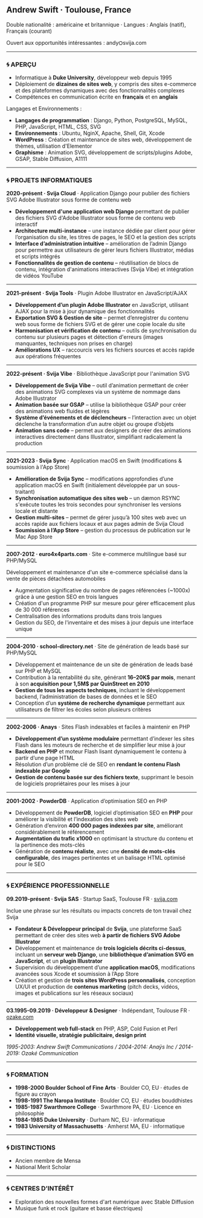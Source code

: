 
## Andrew Swift · Toulouse, France  

Double nationalité : américaine et britannique · Langues : Anglais (natif), Français (courant)

Ouvert aux opportunités intéressantes : andy⛭svija.com  

---  
### 🌀 APERÇU
<!-- https://www.w3schools.com/charsets/ref_emoji_office.asp -->

- Informatique à **Duke University**, développeur web depuis 1995  
- Déploiement de **dizaines de sites web**, y compris des sites e-commerce et des plateformes dynamiques avec des fonctionnalités complexes  
- Compétences en communication écrite en **français** et en **anglais**

Langages et Environnements :

- **Langages de programmation** : Django, Python, PostgreSQL, MySQL, PHP, JavaScript, HTML, CSS, SVG
- **Environnements** : Ubuntu, NginX, Apache, Shell, Git, Xcode
- **WordPress** : Création et maintenance de sites web, développement de thèmes, utilisation d'Elementor
- **Graphisme** : Animation SVG, développement de scripts/plugins Adobe, GSAP, Stable Diffusion, A1111

---  
### 🌀 PROJETS INFORMATIQUES

**2020-présent · Svija Cloud** · Application Django pour publier des fichiers SVG Adobe Illustrator sous forme de contenu web  

- **Développement d'une application web Django** permettant de publier des fichiers SVG d'Adobe Illustrator sous forme de contenu web interactif  
- **Architecture multi-instance** – une instance dédiée par client pour gérer l’organisation du site, les titres de pages, le SEO et la gestion des scripts  
- **Interface d’administration intuitive** – amélioration de l’admin Django pour permettre aux utilisateurs de gérer leurs fichiers Illustrator, médias et scripts intégrés  
- **Fonctionnalités de gestion de contenu** – réutilisation de blocs de contenu, intégration d'animations interactives (Svija Vibe) et intégration de vidéos YouTube

---  
  

**2021-présent · Svija Tools** · Plugin Adobe Illustrator en JavaScript/AJAX  

- **Développement d’un plugin Adobe Illustrator** en JavaScript, utilisant AJAX pour la mise à jour dynamique des fonctionnalités  
- **Exportation SVG & Gestion de site** – permet d’enregistrer du contenu web sous forme de fichiers SVG et de gérer une copie locale du site  
- **Harmonisation et vérification de contenu** – outils de synchronisation du contenu sur plusieurs pages et détection d'erreurs (images manquantes, techniques non prises en charge)  
- **Améliorations UX** – raccourcis vers les fichiers sources et accès rapide aux opérations fréquentes  

---  
**2022-présent · Svija Vibe** · Bibliothèque JavaScript pour l'animation SVG  

- **Développement de Svija Vibe** – outil d’animation permettant de créer des animations SVG complexes via un système de nommage dans Adobe Illustrator  
- **Animation basée sur GSAP** – utilise la bibliothèque GSAP pour créer des animations web fluides et légères  
- **Système d’événements et de déclencheurs** – l’interaction avec un objet déclenche la transformation d’un autre objet ou groupe d’objets  
- **Animation sans code** – permet aux designers de créer des animations interactives directement dans Illustrator, simplifiant radicalement la production  

---  
  

**2021-2023 · Svija Sync** · Application macOS en Swift (modifications & soumission à l'App Store)  

- **Amélioration de Svija Sync** – modifications approfondies d’une application macOS en Swift (initialement développée par un sous-traitant)  
- **Synchronisation automatique des sites web** – un dæmon RSYNC s'exécute toutes les trois secondes pour synchroniser les versions locale et distante  
- **Gestion multi-sites** – permet de gérer jusqu’à 100 sites web avec un accès rapide aux fichiers locaux et aux pages admin de Svija Cloud  
- **Soumission à l’App Store** – gestion du processus de publication sur le Mac App Store  

---  
  

**2007-2012 · euro4x4parts.com** · Site e-commerce multilingue basé sur PHP/MySQL

Développement et maintenance d'un site e-commerce spécialisé dans la vente de pièces détachées automobiles

- Augmentation significative du nombre de pages référencées (~1000x) grâce à une gestion SEO en trois langues
- Création d'un programme PHP sur mesure pour gérer efficacement plus de 30 000 références
- Centralisation des informations produits dans trois langues
- Gestion du SEO, de l'inventaire et des mises à jour depuis une interface unique

---
**2004-2010 · school-directory.net** · Site de génération de leads basé sur PHP/MySQL  

- Développement et maintenance de un site de génération de leads basé sur PHP et MySQL  
- Contribution à la rentabilité du site, générant **16–20K$ par mois**, menant à son **acquisition pour 1,5M$ par QuinStreet en 2010**  
- **Gestion de tous les aspects techniques**, incluant le développement backend, l’administration de bases de données et le SEO  
- Conception d’un **système de recherche dynamique** permettant aux utilisateurs de filtrer les écoles selon plusieurs critères  

---  
**2002-2006 · Anays** · Sites Flash indexables et faciles à maintenir en PHP  

- **Développement d’un système modulaire** permettant d’indexer les sites Flash dans les moteurs de recherche et de simplifier leur mise à jour  
- **Backend en PHP** et moteur Flash lisant dynamiquement le contenu à partir d’une page HTML  
- Résolution d’un problème clé de SEO en **rendant le contenu Flash indexable par Google**  
- **Gestion de contenu basée sur des fichiers texte**, supprimant le besoin de logiciels propriétaires pour les mises à jour  

---  
  

**2001-2002 · PowderDB** · Application d’optimisation SEO en PHP  

- Développement de **PowderDB**, logiciel d’optimisation SEO en **PHP** pour améliorer la visibilité et l’indexation des sites web  
- Génération d’environ **400 000 pages indexées par site**, améliorant considérablement le référencement  
- **Augmentation du trafic x1000** en optimisant la structure du contenu et la pertinence des mots-clés  
- Génération de **contenu réaliste**, avec une **densité de mots-clés configurable**, des images pertinentes et un balisage HTML optimisé pour le SEO  

  


---  
### 🌀 EXPÉRIENCE PROFESSIONNELLE

**09.2019-présent · Svija SAS** · Startup SaaS, Toulouse FR · <a href=https://svija.com>svija.com</a>  

Inclue une phrase sur les résultats ou impacts concrets de ton travail chez Svija

- **Fondateur & Développeur principal** de **Svija**, une plateforme SaaS permettant de créer des sites web **à partir de fichiers SVG Adobe Illustrator**  
- Développement et maintenance de **trois logiciels décrits ci-dessus**, incluant un **serveur web Django**, une **bibliothèque d’animation SVG en JavaScript**, et un **plugin Illustrator**  
- Supervision du développement d’une **application macOS**, modifications avancées sous Xcode et soumission à l’App Store  
- Création et gestion de **trois sites WordPress personnalisés**, conception UX/UI et production de **contenus marketing** (pitch decks, vidéos, images et publications sur les réseaux sociaux)  

---  
  

**03.1995-09.2019 · Développeur & Designer** · Indépendant, Toulouse FR · <a href=https://ozake.com>ozake.com</a>  

- **Développement web full-stack** en PHP, ASP, Cold Fusion et Perl  
- **Identité visuelle, stratégie publicitaire, design print**  

*1995-2003: Andrew Swift Communications / 2004-2014: Anaÿs Inc / 2014-2019: Ozaké Communication*  

  


---  
### 🌀 FORMATION  

- **1998-2000 Boulder School of Fine Arts** · Boulder CO, EU · études de figure au crayon
- **1998-1991 The Naropa Institute** · Boulder CO, EU · études bouddhistes
- **1985-1987 Swarthmore College** · Swarthmore PA, EU · Licence en philosophie
- **1984-1985 Duke University** · Durham NC, EU · informatique
- **1983 University of Massachusetts** · Amherst MA, EU · informatique

---  
### 🌀 DISTINCTIONS  

- Ancien membre de Mensa  
- National Merit Scholar  

---  
### 🌀 CENTRES D’INTÉRÊT  

- Exploration des nouvelles formes d'art numérique avec Stable Diffusion
- Musique funk et rock (guitare et basse électriques)

